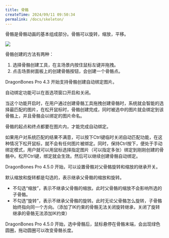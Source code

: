 ```yaml
---
title: 骨骼
createTime: 2024/09/11 09:50:34
permalink: /docs/skeleton/
---
```


骨骼是骨骼动画的基本组成部分。骨骼可以旋转，缩放，平移。

![](p1.png)

骨骼创建的方法有两种：

1. 选择骨骼创建工具，在主场景内按住鼠标左键并拖拽。
2. 点击场景树面板上的创建骨骼按钮，会创建一个骨骼点。

DragonBones Pro 4.3 开始支持骨骼创建自动绑定图片。

自动绑定功能可以在首选项窗口开启和关闭。

当这个功能开启时，在用户通过创建骨骼工具拖拽创建骨骼时，系统就会智能的选择最匹配的图片，在松开鼠标时，骨骼创建完成，同时被选中的图片就会绑定到该骨骼上，并且骨骼会以绑定的图片命名。

骨骼的起点和终点都要在图片内，才能完成自动绑定。

如果用户对系统匹配的结果不满意，可以按下Ctrl键临时关闭自动匹配功能，在这种情况下松开鼠标，就不会有任何图片被绑定。同时，保持Ctrl按下，便处于手动绑定模式，用户就可以用鼠标选择指定图片（可以指定多张）绑定到刚刚创建的骨骼中。松开Ctrl键，绑定就会生效。然后可以继续创建骨骼自动绑定。

DragonBones Pro 4.5.0 开始，可以设置骨骼对父骨骼旋转和缩放的继承开关。

默认缩放和旋转都是勾选的，表示继承父骨骼的缩放和旋转。
* 不勾选“缩放”，表示不继承父骨骼的缩放。此时父骨骼的缩放不会影响所选的子骨骼。
* 不勾选“旋转”，表示不继承父骨骼的旋转。此时无论父骨骼怎么旋转，子骨骼始终指向同一个方向。（添加了IK约束的骨骼无法关闭旋转继承，关闭了旋转继承的骨骼无法添加IK约束）

DragonBones Pro 4.5.0 开始，选中骨骼后，鼠标悬停在骨骼末端，会出现绿色圆圈，拖动圆圈可以改变骨骼长度。
















